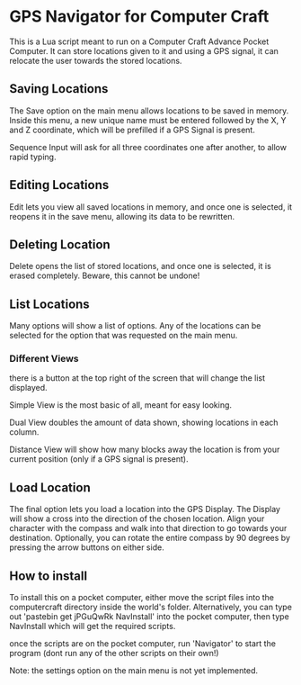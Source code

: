 # GPS Navigator for Computer Craft
This is a Lua script meant to run on a Computer Craft Advance Pocket Computer. It can store locations given to it and using a GPS signal, it can relocate the user towards the stored locations.


## Saving Locations
The Save option on the main menu allows locations to be saved in memory. Inside this menu, a new unique name must be entered followed by the X, Y and Z coordinate, which will be prefilled if a GPS Signal is present. 

Sequence Input will ask for all three coordinates one after another, to allow rapid typing.

## Editing Locations
Edit lets you view all saved locations in memory, and once one is selected, it reopens it in the save menu, allowing its data to be rewritten.

## Deleting Location
Delete opens the list of stored locations, and once one is selected, it is erased completely. Beware, this cannot be undone!

## List Locations
Many options will show a list of options. Any of the locations can be selected for the option that was requested on the main menu. 

### Different Views
there is a button at the top right of the screen that will change the list displayed.

Simple View is the most basic of all, meant for easy looking.

Dual View doubles the amount of data shown, showing locations in each column.

Distance View will show how many blocks away the location is from your current position (only if a GPS signal is present).

## Load Location
The final option lets you load a location into the GPS Display. The Display will show a cross into the direction of the chosen location. Align your character with the compass and walk into that direction to go towards your destination. Optionally, you can rotate the entire compass by 90 degrees by pressing the arrow buttons on either side.

## How to install
To install this on a pocket computer, either move the script files into the computercraft directory inside the world's folder. Alternatively, you can type out 'pastebin get jPGuQwRk NavInstall' into the pocket computer, then type NavInstall which will get the required scripts. 

once the scripts are on the pocket computer, run 'Navigator' to start the program (dont run any of the other scripts on their own!)

Note: the settings option on the main menu is not yet implemented.